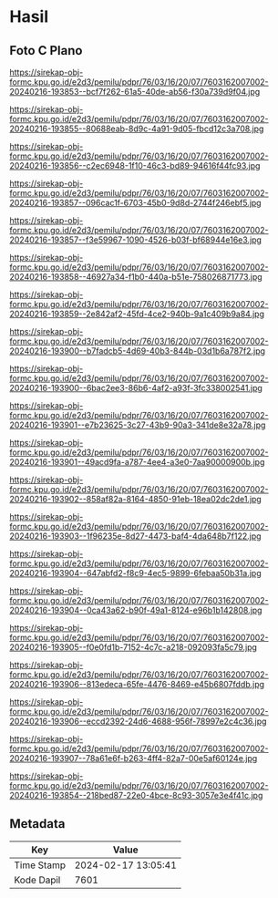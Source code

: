 # Hasil

## Foto C Plano

https://sirekap-obj-formc.kpu.go.id/e2d3/pemilu/pdpr/76/03/16/20/07/7603162007002-20240216-193853--bcf7f262-61a5-40de-ab56-f30a739d9f04.jpg

https://sirekap-obj-formc.kpu.go.id/e2d3/pemilu/pdpr/76/03/16/20/07/7603162007002-20240216-193855--80688eab-8d9c-4a91-9d05-fbcd12c3a708.jpg

https://sirekap-obj-formc.kpu.go.id/e2d3/pemilu/pdpr/76/03/16/20/07/7603162007002-20240216-193856--c2ec6948-1f10-46c3-bd89-94616f44fc93.jpg

https://sirekap-obj-formc.kpu.go.id/e2d3/pemilu/pdpr/76/03/16/20/07/7603162007002-20240216-193857--096cac1f-6703-45b0-9d8d-2744f246ebf5.jpg

https://sirekap-obj-formc.kpu.go.id/e2d3/pemilu/pdpr/76/03/16/20/07/7603162007002-20240216-193857--f3e59967-1090-4526-b03f-bf68944e16e3.jpg

https://sirekap-obj-formc.kpu.go.id/e2d3/pemilu/pdpr/76/03/16/20/07/7603162007002-20240216-193858--46927a34-f1b0-440a-b51e-758026871773.jpg

https://sirekap-obj-formc.kpu.go.id/e2d3/pemilu/pdpr/76/03/16/20/07/7603162007002-20240216-193859--2e842af2-45fd-4ce2-940b-9a1c409b9a84.jpg

https://sirekap-obj-formc.kpu.go.id/e2d3/pemilu/pdpr/76/03/16/20/07/7603162007002-20240216-193900--b7fadcb5-4d69-40b3-844b-03d1b6a787f2.jpg

https://sirekap-obj-formc.kpu.go.id/e2d3/pemilu/pdpr/76/03/16/20/07/7603162007002-20240216-193900--6bac2ee3-86b6-4af2-a93f-3fc338002541.jpg

https://sirekap-obj-formc.kpu.go.id/e2d3/pemilu/pdpr/76/03/16/20/07/7603162007002-20240216-193901--e7b23625-3c27-43b9-90a3-341de8e32a78.jpg

https://sirekap-obj-formc.kpu.go.id/e2d3/pemilu/pdpr/76/03/16/20/07/7603162007002-20240216-193901--49acd9fa-a787-4ee4-a3e0-7aa90000900b.jpg

https://sirekap-obj-formc.kpu.go.id/e2d3/pemilu/pdpr/76/03/16/20/07/7603162007002-20240216-193902--858af82a-8164-4850-91eb-18ea02dc2de1.jpg

https://sirekap-obj-formc.kpu.go.id/e2d3/pemilu/pdpr/76/03/16/20/07/7603162007002-20240216-193903--1f96235e-8d27-4473-baf4-4da648b7f122.jpg

https://sirekap-obj-formc.kpu.go.id/e2d3/pemilu/pdpr/76/03/16/20/07/7603162007002-20240216-193904--647abfd2-f8c9-4ec5-9899-6febaa50b31a.jpg

https://sirekap-obj-formc.kpu.go.id/e2d3/pemilu/pdpr/76/03/16/20/07/7603162007002-20240216-193904--0ca43a62-b90f-49a1-8124-e96b1b142808.jpg

https://sirekap-obj-formc.kpu.go.id/e2d3/pemilu/pdpr/76/03/16/20/07/7603162007002-20240216-193905--f0e0fd1b-7152-4c7c-a218-092093fa5c79.jpg

https://sirekap-obj-formc.kpu.go.id/e2d3/pemilu/pdpr/76/03/16/20/07/7603162007002-20240216-193906--813edeca-65fe-4476-8469-e45b6807fddb.jpg

https://sirekap-obj-formc.kpu.go.id/e2d3/pemilu/pdpr/76/03/16/20/07/7603162007002-20240216-193906--eccd2392-24d6-4688-956f-78997e2c4c36.jpg

https://sirekap-obj-formc.kpu.go.id/e2d3/pemilu/pdpr/76/03/16/20/07/7603162007002-20240216-193907--78a61e6f-b263-4ff4-82a7-00e5af60124e.jpg

https://sirekap-obj-formc.kpu.go.id/e2d3/pemilu/pdpr/76/03/16/20/07/7603162007002-20240216-193854--218bed87-22e0-4bce-8c93-3057e3e4f41c.jpg


## Metadata

| Key        | Value               |
| ---------- | ------------------- |
| Time Stamp | 2024-02-17 13:05:41 |
| Kode Dapil | 7601                |



